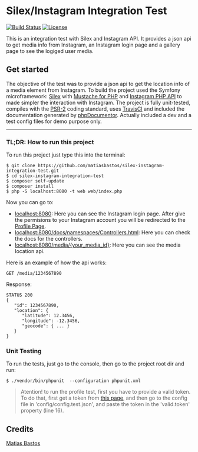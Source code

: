 # Silex/Instagram Integration Test

[![Build Status](https://travis-ci.org/matiasbastos/silex-instagram-integration-test.svg?branch=master)](https://travis-ci.org/matiasbastos/silex-instagram-integration-test)
[![License](https://img.shields.io/badge/license-MIT-lightgrey.svg)](https://github.com/SammyK/LaravelFacebookSdk/blob/master/LICENSE)

This is an integration test with Silex and Instagram API. It provides a json api to get media info from Instagram, an Instagram login page and a gallery page to see the logiged user media.

## Get started
The objective of the test was to provide a json api to get the location info of a media element from Instagram.
To build the project used the Symfony microframework: [Silex](https://github.com/silexphp/Silex) with [Mustache for PHP](https://github.com/bobthecow/mustache.php) and [Instagram PHP API](https://github.com/cosenary/Instagram-PHP-API) to made simpler the interaction with Instagram.
The project is fully unit-tested, compiles with the [PSR-2](http://www.php-fig.org/psr/psr-2/) coding standard, uses [TravisCI](https://travis-ci.org/matiasbastos/silex-instagram-integration-test) and included the documentation generated by [phpDocumentor](http://www.phpdoc.org/). Actually included a dev and a test config files for demo purpose only.

---

### TL;DR: How to run this project
To run this project just type this into the terminal:
```
$ git clone https://github.com/matiasbastos/silex-instagram-integration-test.git
$ cd silex-instagram-integration-test
$ composer self-update
$ composer install
$ php -S localhost:8080 -t web web/index.php
```

Now you can go to:
- [localhost:8080](http://localhost:8080/): Here you can see the Instagram login page. After give the permisions to your Instagram account you will be redirected to the [Profile Page](http://localhost:8080/profile).
- [localhost:8080/docs/namespaces/Controllers.html](http://localhost:8080/docs/namespaces/Controllers.html): Here you can check the docs for the controllers.
- [localhost:8080/media/{your_media_id}](http://localhost:8080/media/1042328170164362082_2112310485): Here you can see the media location api. 

Here is an example of how the api works:
```
GET /media/1234567890
```

Response:
```
STATUS 200
{
   "id": 1234567890,
   "location": {
      "latitude": 12.3456,
      "longitude": -12.3456,
      "geocode": { ... }
   }
}
```

### Unit Testing
To run the tests, just go to the console, then go to the project root dir and run:
```
$ ./vendor/bin/phpunit  --configuration phpunit.xml
```
> Atention! to run the profile test, first you have to provide a valid token. To do that, first get a token from [this page](http://www.pinceladasdaweb.com.br/instagram/access-token/), and then go to the config file in 'config/config.test.json', and paste the token in the 'valid.token' property (line 16).

## Credits

[Matias Bastos](https://ar.linkedin.com/in/matiasbastos)
